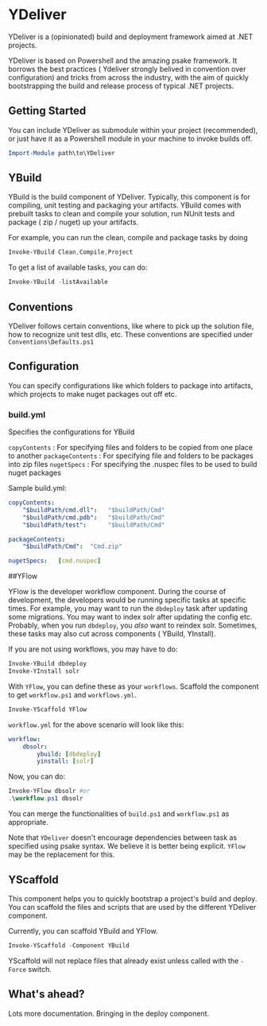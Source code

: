 # YDeliver

YDeliver is a (opinionated) build and deployment framework aimed at .NET projects.

YDeliver is based on Powershell and the amazing psake framework. It borrows the best practices ( Ydeliver strongly belived in convention over configuration) and tricks from across the industry, with the aim of quickly bootstrapping the build and release process of typical .NET projects. 

## Getting Started

You can include YDeliver as submodule within your project (recommended), or just have it as a Powershell module in your machine to invoke builds off.

```powershell
Import-Module path\to\YDeliver
```

## YBuild

YBuild is the build component of YDeliver. Typically, this component is for compiling, unit testing and packaging your artifacts. YBuild comes with prebuilt tasks to clean and compile your solution, run NUnit tests and package ( zip / nuget) up your artifacts.

For example, you can run the clean, compile and package tasks by doing 

```powershell
Invoke-YBuild Clean,Compile,Project
```
To get a list of available tasks, you can do:

```powershell
Invoke-YBuild -listAvailable
```

## Conventions

YDeliver follows certain conventions, like where to pick up the solution file, how to recognize unit test dlls, etc. These conventions are specified under `Conventions\Defaults.ps1`

## Configuration

You can specify configurations like which folders to package into artifacts, which projects to make nuget packages out off etc.

### build.yml

Specifies the configurations for YBuild

`copyContents` : For specifying files and folders to be copied from one place to another
`packageContents` : For specifying file and folders to be packages into zip files
`nugetSpecs` : For specifying the .nuspec files to be used to build nuget packages

Sample build.yml:

```yml
copyContents:
    "$buildPath/cmd.dll":   "$buildPath/Cmd"
    "$buildPath/cmd.pdb":   "$buildPath/Cmd"
    "$buildPath/test":      "$buildPath/Cmd"

packageContents:
    "$buildPath/Cmd":  "Cmd.zip"

nugetSpecs:   [cmd.nuspec]
```
##YFlow

YFlow is the developer workflow component. During the course of development, the developers would be running specific tasks at specific times. For example, you may want to run the `dbdeploy` task after updating some migrations. You may want to index solr after updating the config etc. Probably, when you run `dbdeploy`, you *also* want to reindex solr. Sometimes, these tasks may also cut across components ( YBuild, YInstall).

If you are not using workflows, you may have to do:

```powershell
Invoke-YBuild dbdeploy
Invoke-YInstall solr
```

With `YFlow`, you can define these as your `workflows`. Scaffold the component to get `workflow.ps1` and `workflows.yml`.

```powershell
Invoke-YScaffold YFlow
```

`workflow.yml` for the above scenario will look like this:

```yml
workflow:
    dbsolr:
        ybuild: [dbdeploy]
        yinstall: [solr]
```

Now, you can do:

```powershell
Invoke-YFlow dbsolr #or
.\workflow.ps1 dbsolr
```

You can merge the functionalities of `build.ps1` and `workflow.ps1` as appropriate.

Note that `YDeliver` doesn't encourage dependencies between task as specified using psake syntax. We believe it is better being explicit. `YFlow` may be the replacement for this.

## YScaffold

This component helps you to quickly bootstrap a project's build and deploy. You can scaffold the files and scripts that are used by the different YDeliver component.

Currently, you can scaffold YBuild and YFlow.

```powershell
Invoke-YScaffold -Component YBuild
```
YScaffold will not replace files that already exist unless called with the `-Force` switch.

## What's ahead?

Lots more documentation.
Bringing in the deploy component.